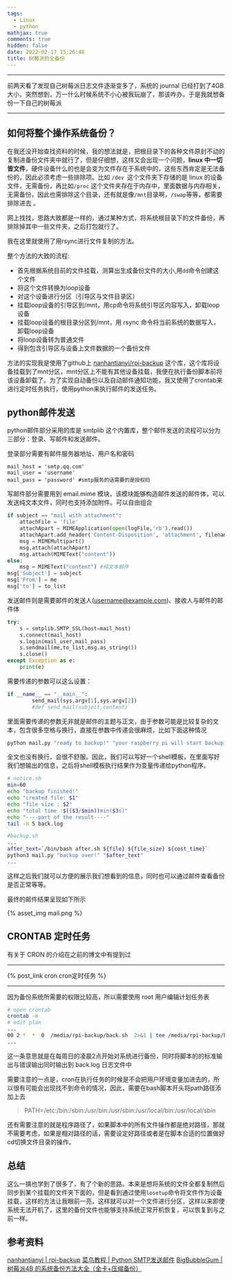 ```yaml
---
tags:
  - Linux
  - python
mathjax: true
comments: true
hidden: false
date: 2022-02-17 15:26:48
title: 树莓派的全备份
---
```

***
前两天看了发现自己树莓派日志文件逐渐变多了，系统的 journal 已经打到了4GB大小，突然想到，万一什么时候系统不小心被我玩崩了，那该咋办，于是我就想备份一下自己的树莓派<!-- more -->

***
## 如何将整个操作系统备份？

​	在我还没开始查找资料的时候，我的想法就是，把根目录下的各种文件原封不动的复制进备份文件夹中就行了，但是仔细想，这样又会出现一个问题，**linux 中一切皆文件**，硬件设备什么的也是会变为文件存在于系统中的，这些东西肯定是无法备份的，因此必须考虑一些排除项。比如 `/dev `这个文件夹下存储的是 linux 的设备文件，无需备份，再比如`/proc` 这个文件夹存在于内存中，里面数据与内存相关，无需备份，因此也需排除这个目录，还有就是像`/mnt`目录啊，`/swap`等等，都需要排除进去 。

​	网上找找，思路大致都是一样的，通过某种方式，将系统根目录下的文件备份，再排除掉其中一些文件夹，之后打包就行了。

我在这里就使用了用rsync进行文件复制的方法。

整个方法的大致的流程:

* 首先根据系统目前的文件挂载，测算出生成备份文件的大小,用`dd`命令创建这个文件
* 将这个文件转换为loop设备
* 对这个设备进行分区（引导区与文件目录区）
* 挂载loop设备的引导区到/mnt，用cp命令将系统引导区内容写入，卸载loop设备
* 挂载loop设备的根目录分区到/mnt，用 rsync 命令将当前系统的数据写入，卸载loop设备
* 将loop设备转为普通文件
* 得到包含引导区与设备上文件数据的一个备份文件

方法的实现我是使用了github上 [nanhantianyi/rpi-backup](https://github.com/nanhantianyi/rpi-backup) 这个库，这个库将设备挂载到了mnt分区，mnt分区上不能有其他设备挂载，我便在执行备份脚本前将该设备卸载了。为了实现自动备份以及自动邮件通知功能，我又使用了crontab来进行定时任务执行，使用python来执行邮件的发送任务。

## python邮件发送

python邮件部分采用的库是 smtplib 这个内置库，整个邮件发送的流程可以分为三部分：登录、写邮件和发送邮件。

登录部分需要有邮件服务器地址、用户名和密码

```
mail_host = 'smtp.qq.com'   
mail_user = 'username'
mail_pass = 'password' #smtp服务的话需要的是授权码
```

写邮件部分需要用到 email.mime 模块，该模块能够构造邮件发送的邮件体，可以发送纯文本文件，同时也支持添加附件。可以自由组合

```python
if subject == "mail with attachment":
    attachFile = 'file'
    attachApart = MIMEApplication(open(logFile,'rb').read())
    attachApart.add_header('Content-Disposition', 'attachment', filename=attachFile)
    msg = MIMEMultipart()
    msg.attach(attachApart)
    msg.attach(MIMEText("content"))
else:
    msg = MIMEText("content") #纯文本邮件
msg['Subject'] = subject
msg['From'] = me 
msg['to'] = to_list 
```

发送邮件则是需要邮件的发送人(username@example.com)、接收人与邮件的邮件体

```python
try: 
    s = smtplib.SMTP_SSL(host=mail_host) 
    s.connect(mail_host) 
    s.login(mail_user,mail_pass) 
    s.sendmail(me,to_list,msg.as_string())
    s.close()
except Exception as e: 
    print(e) 
```

需要传递的参数可以这么设置：

```python
if __name__ == "__main__": 
        send_mail(sys.argv[1],sys.argv[2])
        #def send_mail(subject,content)
```

里面需要传递的参数无非就是邮件的主题与正文，由于参数可能是比较复杂的文本，包含很多空格与换行，直接在参数中传递会很麻烦，比如下面这种情况

```bash
python mail.py "ready to backup!" "your raspberry pi will start backup in 10 minutes"
```

全文也没有换行，会很不舒服。因此，我们可以写好一个shell模板，在里面写好我们想输出的信息，之后将shell模板执行结果作为变量传递给python程序。

```bash
# notice.sh
min=60
echo "backup finished!"
echo "created file: $1"
echo "file size : $2"
echo "total time :$(($3/$min))min($3s)"
echo "----part of the result----"
tail -n 5 back.log

#backup.sh
...
after_text=`/bin/bash after.sh ${file} ${file_size} ${cost_time}`
python3 mail.py "backup over!" "$after_text"
...
```

这样之后我们就可以方便的展示我们想看到的信息，同时也可以通过邮件查看备份是否正常等等。

最终的邮件结果呈现如下所示

{% asset_img mail.png %}

## CRONTAB 定时任务

有关于 CRON 的介绍在之前的博文中有提到过

***

{% post_link cron cron定时任务 %}

***

因为备份系统所需要的权限比较高，所以需要使用 root 用户编辑计划任务表

```bash
# open crontab
crontab -e
# edit plan
...
00 2 *  *  0  /media/rpi-backup/back.sh  2>&1 | tee /media/rpi-backup/back.log
...

```

这一条意思就是在每周日的凌晨2点开始对系统进行备份，同时将脚本的的标准输出与错误输出同时输出到 back.log 日志文件中

需要注意的一点是，cron在执行任务的时候是不会把用户环境变量加进去的，所以很有可能会出现找不到命令的情况，因此，需要在bash脚本开头将path路径添加上去

> PATH=/etc:/bin:/sbin:/usr/bin:/usr/sbin:/usr/local/bin:/usr/local/sbin

还有需要注意的就是程序路径了，如果脚本中的所有文件操作都是绝对路径，那就不需要考虑，如果是相对路径的话，需要设定好路径或者是在脚本合适的位置做好cd切换文件目录的操作。

## 总结

这么一搞也学到了很多了，有了个新的思路。本来是想将系统的文件全都复制然后同步到某个挂载的文件夹下面的，但是看到通过使用`losetup`命令将文件作为设备挂载，这样的方法让我眼前一亮，这样就可以对一个文件进行分区，这样以来即使系统无法开机了，这里的备份文件也能够支持系统正常开机恢复，可以恢复到与之前一样。

## 参考资料

[nanhantianyi | rpi-backup](https://github.com/nanhantianyi/rpi-backup)
[菜鸟教程 | Python SMTP发送邮件](https://www.runoob.com/python/python-email.html)
[BigBubbleGum | 树莓派4B 的系统备份方法大全（全卡+压缩备份）](https://post.smzdm.com/p/apzkgne7/)